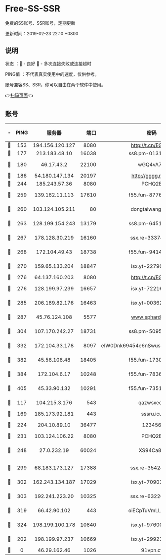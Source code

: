 # Free-SS-SSR

免费的SS账号、SSR账号，定期更新

更新时间：2019-02-23 22:10 +0800

## 说明

状态     ：🙂 - 良好 🙁 - 多次连接失败或连接超时

PING值   ：不代表真实使用中的速度，仅供参考。

账号兼容SS、SSR，你可以自由在两个软件中使用。

👉[扫码页面](https://liesauer.github.io/free-ss-ssr.github.io/)👈

## 账号

|-|PING|服务器|端口|密码|加密方式|区域|
|:----:|:----:|:-----:|-----:|:----:|:----:|:----:|
|🙂|153|194.156.120.127|8080|http://t.cn/EGJIyrl|rc4-md5|RU|
|🙂|177|213.183.48.10|16038|ss8.pm-01318678|rc4-md5|RU|
|🙂|180|46.17.43.2|22100|wGQ4vA7D|aes-256-gcm|RU|
|🙂|186|54.180.147.134|20197|http://gggg.rocks|chacha20|KR|
|🙂|244|185.243.57.36|8080|PCHQ2E|rc4-md5|US|
|🙂|259|139.162.11.113|17610|f55.fun-87762700|aes-256-cfb|SG|
|🙂|260|103.124.105.211|80|dongtaiwang.com|aes-256-cfb|US|
|🙂|263|128.199.154.243|13179|ss8.pm-64511599|aes-256-cfb|SG|
|🙂|267|178.128.30.219|16160|ssx.re-33374521|aes-256-cfb|SG|
|🙂|268|172.104.49.43|18738|f55.fun-94147766|aes-256-cfb|SG|
|🙂|270|159.65.133.204|18847|isx.yt-22790068|aes-256-cfb|SG|
|🙂|276|64.137.160.203|8080|http://t.cn/EGJIyrl|rc4-md5|CA|
|🙂|276|128.199.97.239|16657|isx.yt-72216653|aes-256-cfb|SG|
|🙂|285|206.189.82.176|16463|isx.yt-00362323|aes-256-cfb|SG|
|🙂|287|45.76.124.108|5577|www.sphard.com|aes-256-cfb|AU|
|🙂|304|107.170.242.27|18731|ss8.pm-50950263|aes-256-cfb|US|
|🙂|332|172.104.33.178|8097|eIW0Dnk69454e6nSwuspv9DmS201tQ0D|aes-256-cfb|SG|
|🙂|382|45.56.106.48|18405|f55.fun-17301402|aes-256-cfb|US|
|🙂|384|172.104.6.17|10248|f55.fun-78360191|aes-256-cfb|US|
|🙂|405|45.33.90.132|10291|f55.fun-73512768|aes-256-cfb|US|
|🙂|117|104.215.3.176|543|qazwsxedc|aes-256-gcm|JP|
|🙂|169|185.173.92.181|443|sssru.icu|rc4-md5|RU|
|🙂|224|204.10.89.10|36477|123456|aes-256-cfb|US|
|🙂|231|103.124.106.22|8080|PCHQ2E|rc4-md5|US|
|🙂|248|27.0.232.19|60024|XS94Ca8K|xchacha20-ietf-poly1305|HK|
|🙂|299|68.183.173.127|17388|ssx.re-35424497|aes-256-cfb|US|
|🙂|302|162.243.134.187|17029|isx.yt-70903569|aes-256-cfb|US|
|🙂|303|192.241.223.20|10325|ssx.re-63226148|aes-256-cfb|US|
|🙂|319|66.42.90.102|443|oiECpTuVmLLxk4Ts|aes-256-cfb|US|
|🙂|324|198.199.100.178|10840|isx.yt-97600185|aes-256-cfb|US|
|🙁|202|198.199.97.237|10669|isx.yt-29923675|aes-256-cfb|US|
|🙁|0|46.29.162.46|1026|91vpn.cf|rc4-md5|RU|
